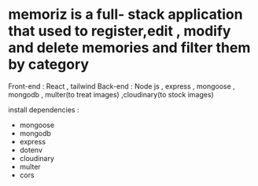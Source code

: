 # memoriz is a full- stack application that used to register,edit , modify and delete memories and filter them by category

 Front-end : React , tailwind
 Back-end : Node js , express , mongoose , mongodb , multer(to treat images) ,cloudinary(to stock images)

install dependencies : 
- mongoose
- mongodb
- express
- dotenv
- cloudinary
- multer
- cors